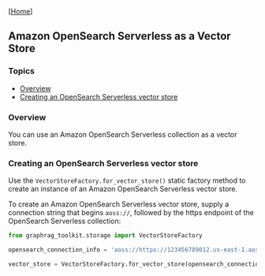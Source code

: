 [[Home](./)]

## Amazon OpenSearch Serverless as a Vector Store

### Topics

  - [Overview](#overview)
  - [Creating an OpenSearch Serverless vector store](#creating-a-neptune-analytics-vector-store)

### Overview

You can use an Amazon OpenSearch Serverless collection as a vector store.

### Creating an OpenSearch Serverless vector store

Use the `VectorStoreFactory.for_vector_store()` static factory method to create an instance of an Amazon OpenSearch Serverless vector store.

To create an Amazon OpenSearch Serverless vector store, supply a connection string that begins `aoss://`, followed by the https endpoint of the OpenSearch Serverless collection:

```python
from graphrag_toolkit.storage import VectorStoreFactory

opensearch_connection_info = 'aoss://https://123456789012.us-east-1.aoss.amazonaws.com'

vector_store = VectorStoreFactory.for_vector_store(opensearch_connection_info)
```
